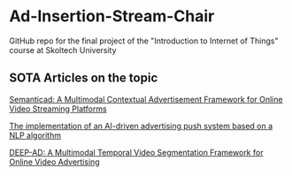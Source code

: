 # Ad-Insertion-Stream-Chair
GitHub repo for the final project of the "Introduction to Internet of Things" course at Skoltech University

## SOTA Articles on the topic
[Semanticad: A Multimodal Contextual Advertisement Framework for Online Video Streaming Platforms](https://papers.ssrn.com/sol3/papers.cfm?abstract_id=4415362)

[The implementation of an AI-driven advertising push system based on a NLP algorithm](https://wepub.org/index.php/IJCSIT/article/view/498)

[DEEP-AD: A Multimodal Temporal Video Segmentation Framework for Online Video Advertising](https://ieeexplore.ieee.org/document/9102294)
